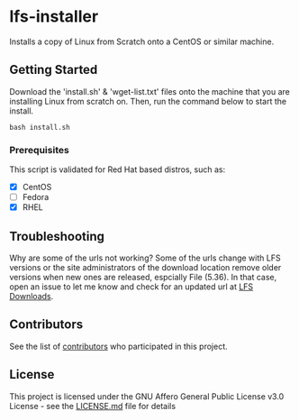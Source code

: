 # lfs-installer
Installs a copy of Linux from Scratch onto a CentOS or similar machine.

## Getting Started

Download the 'install.sh' & 'wget-list.txt' files onto the machine that you are installing Linux from scratch on. Then, run the command below to start the install.
```
bash install.sh
```

### Prerequisites

This script is validated for Red Hat based distros, such as:
* [x] CentOS
* [ ] Fedora
* [x] RHEL

## Troubleshooting
Why are some of the urls not working? Some of the urls change with LFS versions or the site administrators of the download
location remove older versions when new ones are released, espcially File (5.36). In that case, open an issue to let me know and check for an updated url at [LFS Downloads](http://www.linuxfromscratch.org/lfs/download.html#ftp).

## Contributors

See the list of [contributors](https://github.com/your/project/contributors) who participated in this project.

## License

This project is licensed under the GNU Affero General Public License v3.0 License - see the [LICENSE.md](LICENSE.md) file for details


